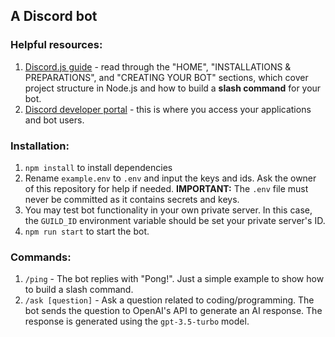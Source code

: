 ## A Discord bot

### Helpful resources:

1. [Discord.js guide](https://discordjs.guide/#before-you-begin) - read through the "HOME", "INSTALLATIONS & PREPARATIONS", and "CREATING YOUR BOT" sections, which cover project structure in Node.js and how to build a **slash command** for your bot.
2. [Discord developer portal](https://discord.com/developers/applications) - this is where you access your applications and bot users.

### Installation:

1. `npm install` to install dependencies
2. Rename `example.env` to `.env` and input the keys and ids. Ask the owner of this repository for help if needed. **IMPORTANT:** The `.env` file must never be committed as it contains secrets and keys.
3. You may test bot functionality in your own private server. In this case, the `GUILD_ID` environment variable should be set your private server's ID.
4. `npm run start` to start the bot.

### Commands:

1. `/ping` - The bot replies with "Pong!". Just a simple example to show how to build a slash command.
2. `/ask [question]` - Ask a question related to coding/programming. The bot sends the question to OpenAI's API to generate an AI response. The response is generated using the `gpt-3.5-turbo` model.
